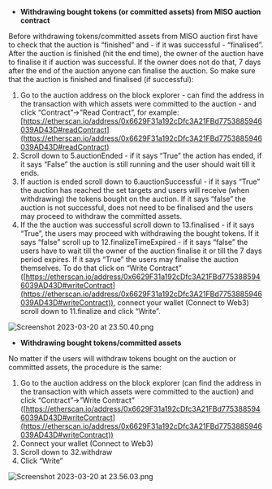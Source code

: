 - **************************************Withdrawing bought tokens (or committed assets) from MISO auction contract**************************************

Before withdrawing tokens/committed assets from MISO auction first have to check that the auction is “finished” and - if it was successful - “finalised”. After the auction is finished (hit the end time), the owner of the auction have to finalise it if auction was successful. If the owner does not do that, 7 days after the end of the auction anyone can finalise the auction. So make sure that the auction is finished and finalised (if successful):

1. Go to the auction address on the block explorer - can find the address in the transaction with which assets were committed to the auction - and click “Contract”→”Read Contract”, for example: [https://etherscan.io/address/0x6629F31a192cDfc3A21FBd7753885946039AD43D#readContract](https://etherscan.io/address/0x6629F31a192cDfc3A21FBd7753885946039AD43D#readContract)
2. Scroll down to 5.auctionEnded - if it says “True” the action has ended, if it says “False” the auction is still running and the user should wait till it ends.
3. If auction is ended scroll down to 6.auctionSuccessful - if it says “True” the auction has reached the set targets and users will receive (when withdrawing) the tokens bought on the auction. If it says “false” the auction is not successful, does not need to be finalised and the users may proceed to withdraw the committed assets.
4. If the the auction was successful scroll down to 13.finalised - if it says “True”, the users may proceed with withdrawing the bought tokens. If it says “false” scroll up to 12.finalizeTimeExpired - if it says “false” the users have to wait till the owner of the auction finalise it or till the 7 days period expires. If it says “True” the users may finalise the auction themselves. To do that click on “Write Contract” ([https://etherscan.io/address/0x6629F31a192cDfc3A21FBd7753885946039AD43D#writeContract](https://etherscan.io/address/0x6629F31a192cDfc3A21FBd7753885946039AD43D#writeContract)), connect your wallet (Connect to Web3) scroll down to 11.finalize and click “Write”.

![Screenshot 2023-03-20 at 23.50.40.png](https://github.com/CarpeCryptum/pics/blob/main/Screenshot%202023-03-20%20at%2023.50.40.png)

- ************************************Withdrawing bought tokens/committed assets************************************

No matter if the users will withdraw tokens bought on the auction or committed assets, the procedure is the same:

1. Go to the auction address on the block explorer (can find the address in the transaction with which assets were committed to the auction) and click “Contract”→”Write Contract” ([https://etherscan.io/address/0x6629F31a192cDfc3A21FBd7753885946039AD43D#writeContract](https://etherscan.io/address/0x6629F31a192cDfc3A21FBd7753885946039AD43D#writeContract))
2. Connect your wallet (Connect to Web3)
3. Scroll down to 32.withdraw
4. Click “Write”

![Screenshot 2023-03-20 at 23.56.03.png](https://github.com/CarpeCryptum/pics/blob/main/Screenshot%202023-03-20%20at%2023.56.03.png)
